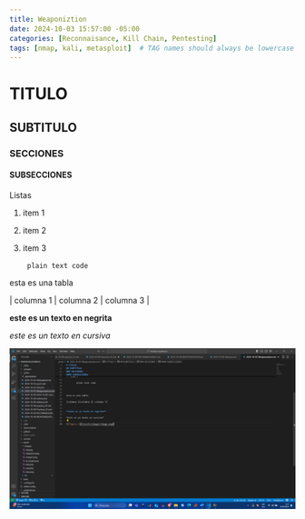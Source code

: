 ```yaml
---
title: Weaponiztion
date: 2024-10-03 15:57:00 -05:00
categories: [Reconnaisance, Kill Chain, Pentesting]
tags: [nmap, kali, metasploit]  # TAG names should always be lowercase
---
```



# TITULO

## SUBTITULO

### SECCIONES

#### SUBSECCIONES

Listas

1. item 1
2. item 2
3. item 3 

        plain text code



esta es una tabla

| columna 1 | columna 2 | columna 3 |


**este es un texto en negrita**

*este es un texto en cursiva*

![alt text](/assets/images/image.png)